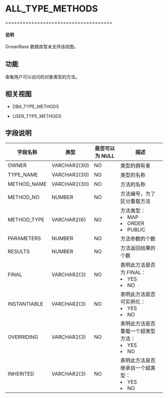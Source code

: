 # ALL_TYPE_METHODS

=====================================

  <main id="notice" type='explain'>
    <h4>说明</h4>
    <p>OceanBase 数据库暂未支持该视图。</p>
  </main>

## 功能

查看用户可以访问的对象类型的方法。

## 相关视图

* DBA_TYPE_METHODS

* USER_TYPE_METHODS

## 字段说明

|   **字段名称**   |    **类型**    | **是否可以为 NULL** |                                                                                 **描述**                                                                                  |
|--------------|--------------|----------------|-------------------------------------------------------------------------------------------------------------------------------------------------------------------------|
| OWNER        | VARCHAR2(30) | NO             | 类型的拥有者                                                                                                                                                                  |
| TYPE_NAME    | VARCHAR2(30) | NO             | 类型的名称                                                                                                                                                                   |
| METHOD_NAME  | VARCHAR2(30) | NO             | 方法的名称                                                                                                                                                                   |
| METHOD_NO    | NUMBER       | NO             | 方法编号，为了区分重载方法                                                                                                                                                           |
| METHOD_TYPE  | VARCHAR2(6)  | NO             | 方法类型： <li> MAP   <li> ORDER   <li> PUBLIC    |
| PARAMETERS   | NUMBER       | NO             | 方法参数的个数                                                                                                                                                                 |
| RESULTS      | NUMBER       | NO             | 方法返回结果的个数                                                                                                                                                               |
| FINAL        | VARCHAR2(3)  | NO             | 表明此方法是否为 FINAL： <li> YES   <li> NO                                         |
| INSTANTIABLE | VARCHAR2(3)  | NO             | 表明此方法是否可实例化： <li> YES   <li> NO                                            |
| OVERRIDING   | VARCHAR2(3)  | NO             | 表明此方法是否重载一个超类型方法： <li> YES   <li> NO                                       |
| INHERITED    | VARCHAR2(3)  | NO             | 表明此方法是否继承自一个超类型： <li> YES   <li> NO                                        |
